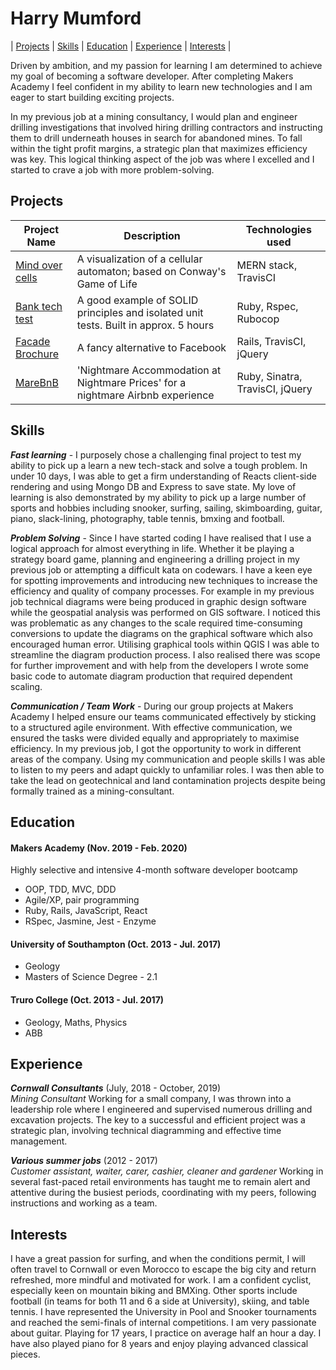 # Harry Mumford


| [Projects](#Projects) | [Skills](#Skills) | [Education](#Education) | [Experience](#Experience) | [Interests](#Interests) |

Driven by ambition, and my passion for learning I am determined to achieve my goal of becoming a software developer. After completing Makers Academy I feel confident in my ability to learn new technologies and I am eager to start building exciting projects. 

In my previous job at a mining consultancy, I would plan and engineer drilling investigations that involved hiring drilling contractors and instructing them to drill underneath houses in search for abandoned mines. To fall within the tight profit margins, a strategic plan that maximizes efficiency was key. This logical thinking aspect of the job was where I excelled and I started to crave a job with more problem-solving.



## Projects

| Project Name | Description | Technologies used |
|--------------|-------------|-------------------|
| [Mind over cells](https://github.com/Hyan18/the-css) | A visualization of a cellular automaton; based on Conway's Game of Life | MERN stack, TravisCI |
| [Bank tech test](https://github.com/HarryMumford/bank-tech-test-rb)| A good example of SOLID principles and isolated unit tests. Built in approx. 5 hours | Ruby, Rspec, Rubocop |
| [Facade Brochure](https://github.com/EManifold/acebook-zuckermen) | A fancy alternative to Facebook | Rails, TravisCI, jQuery |
| [MareBnB](https://github.com/HarryMumford/MareBnB)| 'Nightmare Accommodation at Nightmare Prices' for a nightmare Airbnb experience | Ruby, Sinatra, TravisCI, jQuery |

## Skills

***Fast learning*** - I purposely chose a challenging final project to test my ability to pick up a learn a new tech-stack and solve a tough problem. In under 10 days, I was able to get a firm understanding of Reacts client-side rendering and using Mongo DB and Express to save state. My love of learning is also demonstrated by my ability to pick up a large number of sports and hobbies including snooker, surfing, sailing, skimboarding, guitar, piano, slack-lining, photography, table tennis, bmxing and football. 

***Problem Solving*** - Since I have started coding I have realised that I use a logical approach for almost everything in life. Whether it be playing a strategy board game, planning and engineering a drilling project in my previous job or attempting a difficult kata on codewars. I have a keen eye for spotting improvements and introducing new techniques to increase the efficiency and quality of company processes. For example in my previous job technical diagrams were being produced in graphic design software while the geospatial analysis was performed on GIS software. I noticed this was problematic as any changes to the scale required time-consuming conversions to update the diagrams on the graphical software which also encouraged human error. Utilising graphical tools within QGIS I was able to streamline the diagram production process. I also realised there was scope for further improvement and with help from the developers I wrote some basic code to automate diagram production that required dependent scaling.

***Communication / Team Work*** - During our group projects at Makers Academy I helped ensure our teams communicated effectively by sticking to a structured agile environment. With effective communication, we ensured the tasks were divided equally and appropriately to maximise efficiency.  In my previous job, I got the opportunity to work in different areas of the company. Using my communication and people skills I was able to listen to my peers and adapt quickly to unfamiliar roles. I was then able to take the lead on geotechnical and land contamination projects despite being formally trained as a mining-consultant.

## Education

#### Makers Academy (Nov. 2019 - Feb. 2020)
Highly selective and intensive 4-month software developer bootcamp

- OOP, TDD, MVC, DDD
- Agile/XP, pair programming
- Ruby, Rails, JavaScript, React
- RSpec, Jasmine, Jest - Enzyme

#### University of Southampton (Oct. 2013 - Jul. 2017)

- Geology
- Masters of Science Degree - 2.1

#### Truro College (Oct. 2013 - Jul. 2017)

- Geology, Maths, Physics
- ABB

## Experience

***Cornwall Consultants*** (July, 2018 - October, 2019)  
*Mining Consultant* 
Working for a small company, I was thrown into a leadership role where I engineered and supervised numerous drilling and excavation projects. The key to a successful and efficient project was a strategic plan, involving technical diagramming and effective time management.

***Various summer jobs*** (2012 - 2017)   
*Customer assistant, waiter, carer, cashier, cleaner and gardener*
Working in several fast-paced retail environments has taught me to remain alert and attentive during the busiest periods, coordinating with my peers, following instructions and working as a team. 

## Interests

I have a great passion for surfing, and when the conditions permit, I will often travel to Cornwall or even Morocco to escape the big city and return refreshed, more mindful and motivated for work. I am a confident cyclist, especially keen on mountain biking and BMXing. Other sports include football (in teams for both 11 and 6 a side at University), skiing, and table tennis. I have represented the University in Pool and Snooker tournaments and reached the semi-finals of internal competitions. I am very passionate about guitar. Playing for 17 years, I practice on average half an hour a day. I have also played piano for 8 years and enjoy playing advanced classical pieces. 
